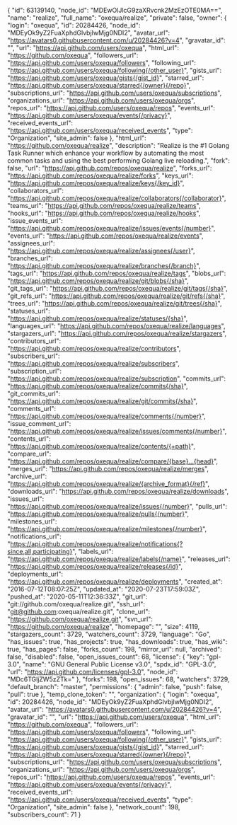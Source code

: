 {
"id": 63139140,
"node_id": "MDEwOlJlcG9zaXRvcnk2MzEzOTE0MA==",
"name": "realize",
"full_name": "oxequa/realize",
"private": false,
"owner": {
"login": "oxequa",
"id": 20284426,
"node_id": "MDEyOk9yZ2FuaXphdGlvbjIwMjg0NDI2",
"avatar_url": "https://avatars0.githubusercontent.com/u/20284426?v=4",
"gravatar_id": "",
"url": "https://api.github.com/users/oxequa",
"html_url": "https://github.com/oxequa",
"followers_url": "https://api.github.com/users/oxequa/followers",
"following_url": "https://api.github.com/users/oxequa/following{/other_user}",
"gists_url": "https://api.github.com/users/oxequa/gists{/gist_id}",
"starred_url": "https://api.github.com/users/oxequa/starred{/owner}{/repo}",
"subscriptions_url": "https://api.github.com/users/oxequa/subscriptions",
"organizations_url": "https://api.github.com/users/oxequa/orgs",
"repos_url": "https://api.github.com/users/oxequa/repos",
"events_url": "https://api.github.com/users/oxequa/events{/privacy}",
"received_events_url": "https://api.github.com/users/oxequa/received_events",
"type": "Organization",
"site_admin": false
},
"html_url": "https://github.com/oxequa/realize",
"description": "Realize is the #1 Golang Task Runner which enhance your workflow by automating the most common tasks and using the best performing Golang live reloading.",
"fork": false,
"url": "https://api.github.com/repos/oxequa/realize",
"forks_url": "https://api.github.com/repos/oxequa/realize/forks",
"keys_url": "https://api.github.com/repos/oxequa/realize/keys{/key_id}",
"collaborators_url": "https://api.github.com/repos/oxequa/realize/collaborators{/collaborator}",
"teams_url": "https://api.github.com/repos/oxequa/realize/teams",
"hooks_url": "https://api.github.com/repos/oxequa/realize/hooks",
"issue_events_url": "https://api.github.com/repos/oxequa/realize/issues/events{/number}",
"events_url": "https://api.github.com/repos/oxequa/realize/events",
"assignees_url": "https://api.github.com/repos/oxequa/realize/assignees{/user}",
"branches_url": "https://api.github.com/repos/oxequa/realize/branches{/branch}",
"tags_url": "https://api.github.com/repos/oxequa/realize/tags",
"blobs_url": "https://api.github.com/repos/oxequa/realize/git/blobs{/sha}",
"git_tags_url": "https://api.github.com/repos/oxequa/realize/git/tags{/sha}",
"git_refs_url": "https://api.github.com/repos/oxequa/realize/git/refs{/sha}",
"trees_url": "https://api.github.com/repos/oxequa/realize/git/trees{/sha}",
"statuses_url": "https://api.github.com/repos/oxequa/realize/statuses/{sha}",
"languages_url": "https://api.github.com/repos/oxequa/realize/languages",
"stargazers_url": "https://api.github.com/repos/oxequa/realize/stargazers",
"contributors_url": "https://api.github.com/repos/oxequa/realize/contributors",
"subscribers_url": "https://api.github.com/repos/oxequa/realize/subscribers",
"subscription_url": "https://api.github.com/repos/oxequa/realize/subscription",
"commits_url": "https://api.github.com/repos/oxequa/realize/commits{/sha}",
"git_commits_url": "https://api.github.com/repos/oxequa/realize/git/commits{/sha}",
"comments_url": "https://api.github.com/repos/oxequa/realize/comments{/number}",
"issue_comment_url": "https://api.github.com/repos/oxequa/realize/issues/comments{/number}",
"contents_url": "https://api.github.com/repos/oxequa/realize/contents/{+path}",
"compare_url": "https://api.github.com/repos/oxequa/realize/compare/{base}...{head}",
"merges_url": "https://api.github.com/repos/oxequa/realize/merges",
"archive_url": "https://api.github.com/repos/oxequa/realize/{archive_format}{/ref}",
"downloads_url": "https://api.github.com/repos/oxequa/realize/downloads",
"issues_url": "https://api.github.com/repos/oxequa/realize/issues{/number}",
"pulls_url": "https://api.github.com/repos/oxequa/realize/pulls{/number}",
"milestones_url": "https://api.github.com/repos/oxequa/realize/milestones{/number}",
"notifications_url": "https://api.github.com/repos/oxequa/realize/notifications{?since,all,participating}",
"labels_url": "https://api.github.com/repos/oxequa/realize/labels{/name}",
"releases_url": "https://api.github.com/repos/oxequa/realize/releases{/id}",
"deployments_url": "https://api.github.com/repos/oxequa/realize/deployments",
"created_at": "2016-07-12T08:07:25Z",
"updated_at": "2020-07-23T17:59:03Z",
"pushed_at": "2020-05-11T12:36:33Z",
"git_url": "git://github.com/oxequa/realize.git",
"ssh_url": "git@github.com:oxequa/realize.git",
"clone_url": "https://github.com/oxequa/realize.git",
"svn_url": "https://github.com/oxequa/realize",
"homepage": "",
"size": 4119,
"stargazers_count": 3729,
"watchers_count": 3729,
"language": "Go",
"has_issues": true,
"has_projects": true,
"has_downloads": true,
"has_wiki": true,
"has_pages": false,
"forks_count": 198,
"mirror_url": null,
"archived": false,
"disabled": false,
"open_issues_count": 68,
"license": {
"key": "gpl-3.0",
"name": "GNU General Public License v3.0",
"spdx_id": "GPL-3.0",
"url": "https://api.github.com/licenses/gpl-3.0",
"node_id": "MDc6TGljZW5zZTk="
},
"forks": 198,
"open_issues": 68,
"watchers": 3729,
"default_branch": "master",
"permissions": {
"admin": false,
"push": false,
"pull": true
},
"temp_clone_token": "",
"organization": {
"login": "oxequa",
"id": 20284426,
"node_id": "MDEyOk9yZ2FuaXphdGlvbjIwMjg0NDI2",
"avatar_url": "https://avatars0.githubusercontent.com/u/20284426?v=4",
"gravatar_id": "",
"url": "https://api.github.com/users/oxequa",
"html_url": "https://github.com/oxequa",
"followers_url": "https://api.github.com/users/oxequa/followers",
"following_url": "https://api.github.com/users/oxequa/following{/other_user}",
"gists_url": "https://api.github.com/users/oxequa/gists{/gist_id}",
"starred_url": "https://api.github.com/users/oxequa/starred{/owner}{/repo}",
"subscriptions_url": "https://api.github.com/users/oxequa/subscriptions",
"organizations_url": "https://api.github.com/users/oxequa/orgs",
"repos_url": "https://api.github.com/users/oxequa/repos",
"events_url": "https://api.github.com/users/oxequa/events{/privacy}",
"received_events_url": "https://api.github.com/users/oxequa/received_events",
"type": "Organization",
"site_admin": false
},
"network_count": 198,
"subscribers_count": 71
}

